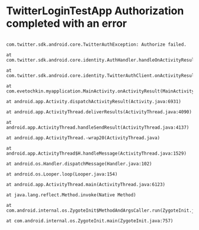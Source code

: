 # TwitterLoginTestApp Authorization completed with an error
                                                                       com.twitter.sdk.android.core.TwitterAuthException: Authorize failed.
                                                                           at com.twitter.sdk.android.core.identity.AuthHandler.handleOnActivityResult(AuthHandler.java:98)
                                                                           at com.twitter.sdk.android.core.identity.TwitterAuthClient.onActivityResult(TwitterAuthClient.java:143)
                                                                           at com.evetochkin.myapplication.MainActivity.onActivityResult(MainActivity.java:100)
                                                                           at android.app.Activity.dispatchActivityResult(Activity.java:6931)
                                                                           at android.app.ActivityThread.deliverResults(ActivityThread.java:4090)
                                                                           at android.app.ActivityThread.handleSendResult(ActivityThread.java:4137)
                                                                           at android.app.ActivityThread.-wrap20(ActivityThread.java)
                                                                           at android.app.ActivityThread$H.handleMessage(ActivityThread.java:1529)
                                                                           at android.os.Handler.dispatchMessage(Handler.java:102)
                                                                           at android.os.Looper.loop(Looper.java:154)
                                                                           at android.app.ActivityThread.main(ActivityThread.java:6123)
                                                                           at java.lang.reflect.Method.invoke(Native Method)
                                                                           at com.android.internal.os.ZygoteInit$MethodAndArgsCaller.run(ZygoteInit.java:867)
                                                                           at com.android.internal.os.ZygoteInit.main(ZygoteInit.java:757)
